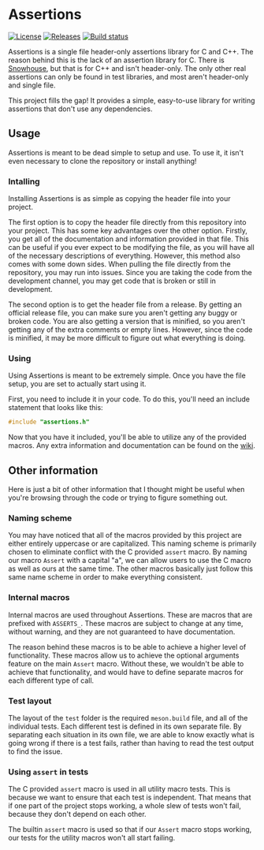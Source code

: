 # Assertions
[![License](https://img.shields.io/github/license/codmf/assertions)](https://github.com/codmf/assertions/blob/master/UNLICENSE)
[![Releases](https://img.shields.io/github/v/release/codmf/assertions?include_prereleases&sort=semver)](https://github.com/codmf/assertions/releases)
[![Build status](https://img.shields.io/github/workflow/status/codmf/assertions/Build%20&%20test%20CI)](https://github.com/codmf/assertions/actions)

Assertions is a single file header-only assertions library for C and C++.
The reason behind this is the lack of an assertion library for C.
There is [Snowhouse](https://github.com/banditcpp/snowhouse), but that is for C++ and isn't header-only.
The only other real assertions can only be found in test libraries, and most aren't header-only and single file.

This project fills the gap!
It provides a simple, easy-to-use library for writing assertions that don't use any dependencies.

## Usage
Assertions is meant to be dead simple to setup and use.
To use it, it isn't even necessary to clone the repository or install anything!

### Intalling
Installing Assertions is as simple as copying the header file into your project.

The first option is to copy the header file directly from this repository into your project.
This has some key advantages over the other option.
Firstly, you get all of the documentation and information provided in that file.
This can be useful if you ever expect to be modifying the file, as you will have all of the necessary descriptions of everything.
However, this method also comes with some down sides.
When pulling the file directly from the repository, you may run into issues.
Since you are taking the code from the development channel, you may get code that is broken or still in development.

The second option is to get the header file from a release.
By getting an official release file, you can make sure you aren't getting any buggy or broken code.
You are also getting a version that is minified, so you aren't getting any of the extra comments or empty lines.
However, since the code is minified, it may be more difficult to figure out what everything is doing.

### Using
Using Assertions is meant to be extremely simple.
Once you have the file setup, you are set to actually start using it.

First, you need to include it in your code.
To do this, you'll need an include statement that looks like this:

```c
#include "assertions.h"
```

Now that you have it included, you'll be able to utilize any of the provided macros.
Any extra information and documentation can be found on the [wiki](https://github.com/codmf/assertions/wiki).

## Other information
Here is just a bit of other information that I thought might be useful when you're browsing through the code or trying to figure something out.

### Naming scheme
You may have noticed that all of the macros provided by this project are either entirely uppercase or are capitalized.
This naming scheme is primarily chosen to eliminate conflict with the C provided `assert` macro.
By naming our macro `Assert` with a capital "a", we can allow users to use the C macro as well as ours at the same time.
The other macros basically just follow this same name scheme in order to make everything consistent.

### Internal macros
Internal macros are used throughout Assertions.
These are macros that are prefixed with `ASSERTS_`.
These macros are subject to change at any time, without warning, and they are not guaranteed to have documentation.

The reason behind these macros is to be able to achieve a higher level of functionality.
These macros allow us to achieve the optional arguments feature on the main `Assert` macro.
Without these, we wouldn't be able to achieve that functionality, and would have to define separate macros for each different type of call.

### Test layout
The layout of the `test` folder is the required `meson.build` file, and all of the individual tests.
Each different test is defined in its own separate file.
By separating each situation in its own file, we are able to know exactly what is going wrong if there is a test fails, rather than having to read the test output to find the issue.

### Using `assert` in tests
The C provided `assert` macro is used in all utility macro tests.
This is because we want to ensure that each test is independent.
That means that if one part of the project stops working, a whole slew of tests won't fail, because they don't depend on each other.

The builtin `assert` macro is used so that if our `Assert` macro stops working, our tests for the utility macros won't all start failing.
